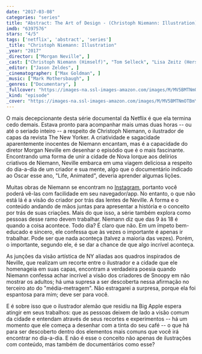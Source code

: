 ```yaml
---
date: "2017-03-08"
categories: "series"
title: "Abstract: The Art of Design - (Christoph Niemann: Illustration)"
imdb: "6397576"
stars: "4/5"
tags: ['netflix', 'abstract', 'series']
_title: "Christoph Niemann: Illustration"
_year: "2017"
_director: ["Morgan Neville", ]
_cast: ["Christoph Niemann (Himself)", "Tom Selleck", "Lisa Zeitz (Herself - Christoph's Wife)", ]
_editor: ["Jason Zeldes", ]
_cinematographer: ["Max Goldman", ]
_music: ["Mark Mothersbaugh", ]
_genres: ["Documentary", ]
_fullcover: "https://images-na.ssl-images-amazon.com/images/M/MV5BMTNmOTBmYWUtYjZlNC00OWY3LWJkMTktNzY3ZjI4MDYyM2ExXkEyXkFqcGdeQXVyNTU2OTAxNjM@.jpg"
_kind: "episode"
_cover: "https://images-na.ssl-images-amazon.com/images/M/MV5BMTNmOTBmYWUtYjZlNC00OWY3LWJkMTktNzY3ZjI4MDYyM2ExXkEyXkFqcGdeQXVyNTU2OTAxNjM@._V1._SX100_SY56_.jpg"
---
```

O mais decepcionante desta série documental da Netflix é que ela termina cedo demais. Estava pronto para acompanhar mais umas duas horas -- ou até o seriado inteiro -- a respeito de Christoph Niemann, o ilustrador de capas da revista The New Yorker. A criatividade e sagacidade aparentemente inocentes de Niemann encantam, mas é a capacidade do diretor Morgan Neville em desenhar o episódio que é o mais fascinante. Encontrando uma forma de unir a cidade de Nova Iorque aos delírios criativos de Niemann, Neville embarca em uma viagem deliciosa a respeito do dia-a-dia de um criador e sua mente, algo que o documentário indicado ao Oscar esse ano, "Life, Animated", deveria aprender algumas lições.

Muitas obras de Niemann se encontram no [Instagram](https://www.instagram.com/abstractsunday), portanto você poderá vê-las com facilidade em seu navegador/app. No entanto, o que não está lá é a visão do criador por trás das lentes de Neville. A forma e o conteúdo andando de mãos juntas para apresentar a história e o conceito por trás de suas criações. Mais do que isso, a série também explora como pessoas desse ramo devem trabalhar. Niemann diz que das 9 às 18 é quando a coisa acontece. Todo dia? É claro que não. Em um ímpeto bem-educado e sincero, ele confessa que às vezes o importante é apenas ir trabalhar. Pode ser que nada aconteça (talvez a maioria das vezes). Porém, o importante, segundo ele, é se dar a chance de que algo incrível aconteça.

As junções da visão artística de NY aliadas aos quadros inspirados de Neville, que realizam um recorte entre o ilustrador e a cidade que ele homenageia em suas capas, encontram a verdadeira poesia quando Niemann confessa achar incrível a visão dos criadores de Snoopy em não mostrar os adultos; há uma supresa a ser descoberta nessa afirmação no terceiro ato do "média-metragem". Não estragarei a surpresa, porque ela foi espantosa para mim; deve ser para você.

E é sobre isso que o ilustrador alemão que residiu na Big Apple espera atingir em seus trabalhos: que as pessoas deixem de lado a visão comum da cidade e entendam através de seus recortes e experimentos -- há um momento que ele começa a desenhar com a tinta do seu café -- o que há para ser descoberto dentro dos elementos mais comuns que você irá encontrar no dia-a-dia. E não é esse o conceito não apenas de ilustrações com conteúdo, mas também de documentários como esse? 
